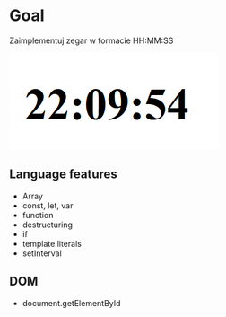 # Goal
Zaimplementuj zegar w formacie HH:MM:SS

![](./demo1.png)

## Language features
- Array
- const, let, var
- function
- destructuring
- if
- template.literals
- setInterval

## DOM
- document.getElementById